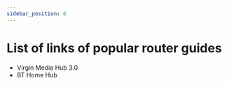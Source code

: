 ```yaml
---
sidebar_position: 6
---
```

# List of links of popular router guides

- Virgin Media Hub 3.0
- BT Home Hub